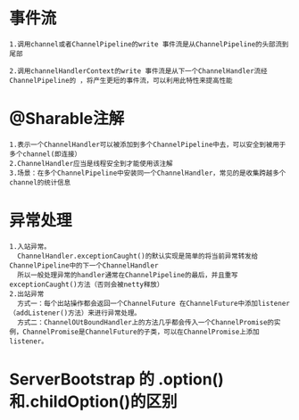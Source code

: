 # 事件流
    1.调用channel或者ChannelPipeline的write 事件流是从ChannelPipeline的头部流到尾部

    2.调用channelHandlerContext的write 事件流是从下一个ChannelHandler流经ChannelPipeline的 ，将产生更短的事件流，可以利用此特性来提高性能

# @Sharable注解
    1.表示一个ChannelHandler可以被添加到多个ChannelPipeline中去，可以安全到被用于多个channel(即连接）
    2.ChannelHandler应当是线程安全到才能使用该注解
    3.场景：在多个ChannelPipeline中安装同一个ChannelHandler，常见的是收集跨越多个channel的统计信息

# 异常处理
    1.入站异常。
      ChannelHandler.exceptionCaught()的默认实现是简单的将当前异常转发给ChannelPipeline中的下一个ChannelHandler
      所以一般处理异常的handler通常在ChannelPipeline的最后，并且重写exceptionCaught()方法（否则会被netty释放）
    2.出站异常
      方式一：每个出站操作都会返回一个ChannelFuture 在ChannelFuture中添加listener（addListener()方法）来进行异常处理。
      方式二：ChannelOUtBoundHandler上的方法几乎都会传入一个ChannelPromise的实例，ChannelPromise是ChannelFuture的子类，可以在ChannelPromise上添加listener。

# ServerBootstrap 的 .option()和.childOption()的区别

      